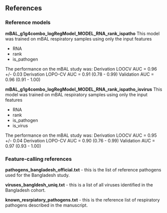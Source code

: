 
## References

### Reference models

**mBAL_g1g4combo_logRegModel_MODEL_RNA_rank_ispatho**
This model was trained on mBAL respiratory samples using only the input features
- RNA
- rank 
- is_pathogen

The performance on the mBAL study was:
Derivation LOOCV AUC = 0.96 +/- 0.03
Derivation LOPO-CV AUC = 0.91 (0.78 - 0.99)
Validation AUC = 0.96 (0.91 - 1.00) 


**mBAL_g1g4combo_logRegModel_MODEL_RNA_rank_ispatho_isvirus**
This model was trained on mBAL respiratory samples using only the input features
- RNA
- rank 
- is_pathogen
- is_virus

The performance on the mBAL study was:
Derivation LOOCV AUC = 0.95 +/- 0.04
Derivation LOPO-CV AUC = 0.90 (0.76 - 0.99)
Validation AUC = 0.97 (0.93 - 1.00) 


### Feature-calling references

**pathogens_bangladesh_official.txt** - this is the list of reference pathogens used for the Bangladesh study.

**viruses_bangldesh_uniq.txt** - this is a list of all viruses identified in the Bangladesh cohort.


**known_resrpiatory_pathogens.txt** - this is the reference list of respiratory pathogens described in the manuscript.


